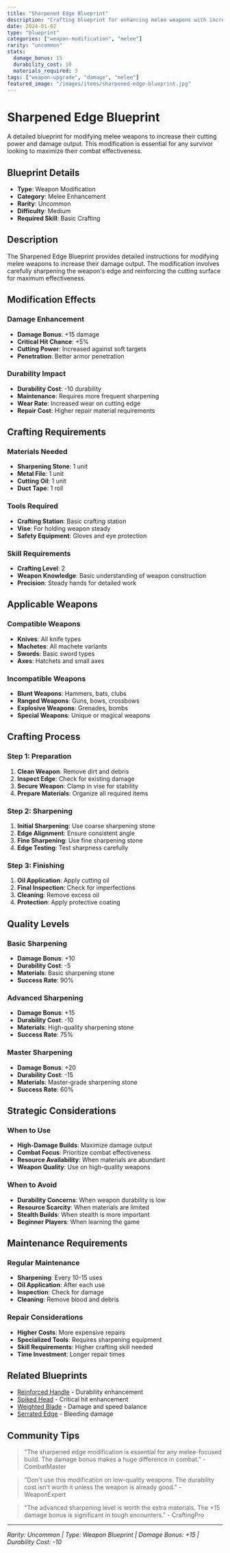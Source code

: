 ```yaml
---
title: "Sharpened Edge Blueprint"
description: "Crafting blueprint for enhancing melee weapons with increased damage"
date: 2024-01-02
type: "blueprint"
categories: ["weapon-modification", "melee"]
rarity: "uncommon"
stats:
  damage_bonus: 15
  durability_cost: 10
  materials_required: 3
tags: ["weapon-upgrade", "damage", "melee"]
featured_image: "/images/items/sharpened-edge-blueprint.jpg"
---
```


# Sharpened Edge Blueprint

A detailed blueprint for modifying melee weapons to increase their cutting power and damage output. This modification is essential for any survivor looking to maximize their combat effectiveness.

## Blueprint Details

- **Type**: Weapon Modification
- **Category**: Melee Enhancement
- **Rarity**: Uncommon
- **Difficulty**: Medium
- **Required Skill**: Basic Crafting

## Description

The Sharpened Edge Blueprint provides detailed instructions for modifying melee weapons to increase their damage output. The modification involves carefully sharpening the weapon's edge and reinforcing the cutting surface for maximum effectiveness.

## Modification Effects

### Damage Enhancement
- **Damage Bonus**: +15 damage
- **Critical Hit Chance**: +5%
- **Cutting Power**: Increased against soft targets
- **Penetration**: Better armor penetration

### Durability Impact
- **Durability Cost**: -10 durability
- **Maintenance**: Requires more frequent sharpening
- **Wear Rate**: Increased wear on cutting edge
- **Repair Cost**: Higher repair material requirements

## Crafting Requirements

### Materials Needed
- **Sharpening Stone**: 1 unit
- **Metal File**: 1 unit
- **Cutting Oil**: 1 unit
- **Duct Tape**: 1 roll

### Tools Required
- **Crafting Station**: Basic crafting station
- **Vise**: For holding weapon steady
- **Safety Equipment**: Gloves and eye protection

### Skill Requirements
- **Crafting Level**: 2
- **Weapon Knowledge**: Basic understanding of weapon construction
- **Precision**: Steady hands for detailed work

## Applicable Weapons

### Compatible Weapons
- **Knives**: All knife types
- **Machetes**: All machete variants
- **Swords**: Basic sword types
- **Axes**: Hatchets and small axes

### Incompatible Weapons
- **Blunt Weapons**: Hammers, bats, clubs
- **Ranged Weapons**: Guns, bows, crossbows
- **Explosive Weapons**: Grenades, bombs
- **Special Weapons**: Unique or magical weapons

## Crafting Process

### Step 1: Preparation
1. **Clean Weapon**: Remove dirt and debris
2. **Inspect Edge**: Check for existing damage
3. **Secure Weapon**: Clamp in vise for stability
4. **Prepare Materials**: Organize all required items

### Step 2: Sharpening
1. **Initial Sharpening**: Use coarse sharpening stone
2. **Edge Alignment**: Ensure consistent angle
3. **Fine Sharpening**: Use fine sharpening stone
4. **Edge Testing**: Test sharpness carefully

### Step 3: Finishing
1. **Oil Application**: Apply cutting oil
2. **Final Inspection**: Check for imperfections
3. **Cleaning**: Remove excess oil
4. **Protection**: Apply protective coating

## Quality Levels

### Basic Sharpening
- **Damage Bonus**: +10
- **Durability Cost**: -5
- **Materials**: Basic sharpening stone
- **Success Rate**: 90%

### Advanced Sharpening
- **Damage Bonus**: +15
- **Durability Cost**: -10
- **Materials**: High-quality sharpening stone
- **Success Rate**: 75%

### Master Sharpening
- **Damage Bonus**: +20
- **Durability Cost**: -15
- **Materials**: Master-grade sharpening stone
- **Success Rate**: 60%

## Strategic Considerations

### When to Use
- **High-Damage Builds**: Maximize damage output
- **Combat Focus**: Prioritize combat effectiveness
- **Resource Availability**: When materials are abundant
- **Weapon Quality**: Use on high-quality weapons

### When to Avoid
- **Durability Concerns**: When weapon durability is low
- **Resource Scarcity**: When materials are limited
- **Stealth Builds**: When stealth is more important
- **Beginner Players**: When learning the game

## Maintenance Requirements

### Regular Maintenance
- **Sharpening**: Every 10-15 uses
- **Oil Application**: After each use
- **Inspection**: Check for damage
- **Cleaning**: Remove blood and debris

### Repair Considerations
- **Higher Costs**: More expensive repairs
- **Specialized Tools**: Requires sharpening equipment
- **Skill Requirements**: Higher crafting skill needed
- **Time Investment**: Longer repair times

## Related Blueprints

- [Reinforced Handle](/items/reinforced-handle-blueprint/) - Durability enhancement
- [Spiked Head](/items/spiked-head-blueprint/) - Critical hit enhancement
- [Weighted Blade](/items/weighted-blade-blueprint/) - Damage and speed balance
- [Serrated Edge](/items/serrated-edge-blueprint/) - Bleeding damage

## Community Tips

> "The sharpened edge modification is essential for any melee-focused build. The damage bonus makes a huge difference in combat." - CombatMaster

> "Don't use this modification on low-quality weapons. The durability cost isn't worth it unless the weapon is already good." - WeaponExpert

> "The advanced sharpening level is worth the extra materials. The +15 damage bonus is significant in tough encounters." - CraftingPro

---

*Rarity: Uncommon | Type: Weapon Blueprint | Damage Bonus: +15 | Durability Cost: -10*
